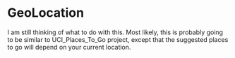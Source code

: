 # GeoLocation

I am still thinking of what to do with this. Most likely, this is probably going to be similar to UCI_Places_To_Go project, except that
the suggested places to go will depend on your current location.
